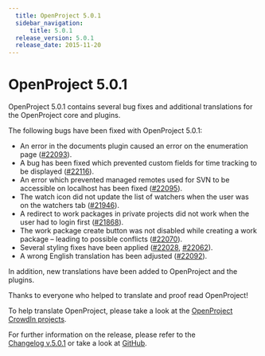 ```yaml
---
  title: OpenProject 5.0.1
  sidebar_navigation:
      title: 5.0.1
  release_version: 5.0.1
  release_date: 2015-11-20
---
```


# OpenProject 5.0.1

OpenProject 5.0.1 contains several bug fixes and additional translations
for the OpenProject core and plugins.

The following bugs have been fixed with OpenProject 5.0.1:

  - An error in the documents plugin caused an error on the enumeration
    page
    ([#22093](https://community.openproject.org/work_packages/22093)).
  - A bug has been fixed which prevented custom fields for time tracking
    to be displayed
    ([#22116](https://community.openproject.org/work_packages/22116)).
  - An error which prevented managed remotes used for SVN to be
    accessible on localhost has been fixed
    ([#22095](https://community.openproject.org/work_packages/22095)).
  - The watch icon did not update the list of watchers when the user was
    on the watchers tab
    ([#21946](https://community.openproject.org/work_packages/21946)).
  - A redirect to work packages in private projects did not work when
    the user had to login first
    ([#21868](https://community.openproject.org/work_packages/21868)).
  - The work package create button was not disabled while creating a
    work package – leading to possible conflicts
    ([#22070](https://community.openproject.org/work_packages/22070)).
  - Several styling fixes have been applied
    ([#22028](https://community.openproject.org/work_packages/22028),
    [#22062](https://community.openproject.org/work_packages/22062)).
  - A wrong English translation has been adjusted
    ([#22092](https://community.openproject.org/work_packages/22092)).

In addition, new translations have been added to OpenProject and the
plugins.

Thanks to everyone who helped to translate and proof read OpenProject!

To help translate OpenProject, please take a look at the [OpenProject
CrowdIn projects](https://crowdin.com/projects/opf).

For further information on the release, please refer to the  
[Changelog v.5.0.1](https://community.openproject.org/versions/774) 
or take a look at
[GitHub](https://github.com/opf/openproject/tree/v5.0.1).


